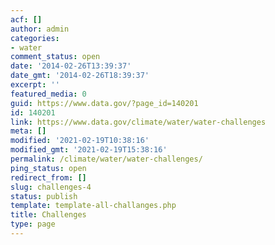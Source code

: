 ```yaml
---
acf: []
author: admin
categories:
- water
comment_status: open
date: '2014-02-26T13:39:37'
date_gmt: '2014-02-26T18:39:37'
excerpt: ''
featured_media: 0
guid: https://www.data.gov/?page_id=140201
id: 140201
link: https://www.data.gov/climate/water/water-challenges
meta: []
modified: '2021-02-19T10:38:16'
modified_gmt: '2021-02-19T15:38:16'
permalink: /climate/water/water-challenges/
ping_status: open
redirect_from: []
slug: challenges-4
status: publish
template: template-all-challanges.php
title: Challenges
type: page
---
```


